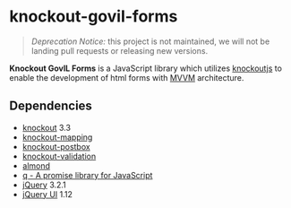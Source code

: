 # knockout-govil-forms

> *Deprecation Notice:* this project is not maintained, we will not be
  landing pull requests or releasing new versions. 

**Knockout GovIL Forms** is a JavaScript library
which utilizes [knockoutjs][KO] to enable the development of html forms with 
[MVVM][MVVMWIKI] architecture.

[MVVMWIKI]:http://en.wikipedia.org/wiki/Model_View_ViewModel
[KO]:http://knockoutjs.com/

Dependencies
------------
* [knockout](http://knockoutjs.com/documentation/plugins-mapping.html) 3.3
* [knockout-mapping][KOM] 
* [knockout-postbox][KOP] 
* [knockout-validation][KOV]
* [almond][ALMND]  
* [q - A promise library for JavaScript][Q]
* [jQuery][JQ] 3.2.1
* [jQuery UI][JQUI] 1.12

[KOM]:http://knockoutjs.com/documentation/plugins-mapping.html
[KOP]:https://github.com/rniemeyer/knockout-postbox
[KOV]:https://github.com/Knockout-Contrib/Knockout-Validation
[JQ]:https://jquery.com/
[ALMND]:https://github.com/requirejs/almond
[Q]: https://github.com/kriskowal/q 
[JQUI]:https://jqueryui.com/


